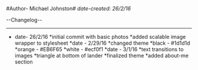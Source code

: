 #Author- Michael Johnston#
*date-created: 26/2/16*

--Changelog--
_____________________________________________________________________________

* date- 26/2/16
 *initial commit with basic photos
 *added scalable image wrapper to stylesheet
*date - 2/29/16
 *changed theme
 *black - #1d1d1d
 *orange - #EB6F65
 *white - #ecf0f1
*date - 3/1/16
 *text transitions to images
 *triangle at bottom of lander
 *finalized theme
 *added about-me section

